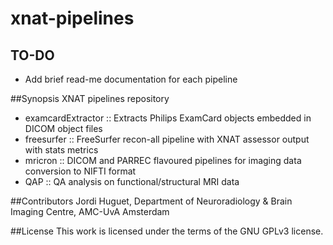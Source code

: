 # xnat-pipelines

## TO-DO
* Add brief read-me documentation for each pipeline

##Synopsis
XNAT pipelines repository

* examcardExtractor :: Extracts Philips ExamCard objects embedded in DICOM object files
* freesurfer :: FreeSurfer recon-all pipeline with XNAT assessor output with stats metrics
* mricron :: DICOM and PARREC flavoured pipelines for imaging data conversion to NIFTI format
* QAP :: QA analysis on functional/structural MRI data

##Contributors
Jordi Huguet, Department of Neuroradiology & Brain Imaging Centre, AMC-UvA Amsterdam

##License
This work is licensed under the terms of the GNU GPLv3 license.


